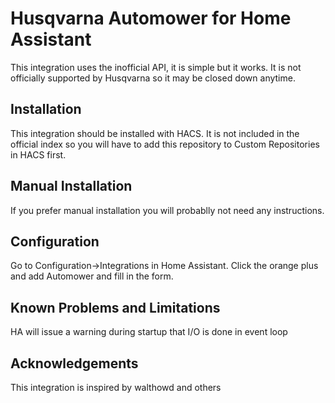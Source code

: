 # Husqvarna Automower for Home Assistant

This integration uses the inofficial API, it is simple but it works. It is not officially supported by Husqvarna so it may be closed down anytime.

## Installation

This integration should be installed with HACS. It is not included in the official index so you will have to add this repository to Custom Repositories in HACS first.

## Manual Installation
If you prefer manual installation you will probablly not need any instructions.

## Configuration
Go to Configuration->Integrations in Home Assistant. Click the orange plus and add Automower and fill in the form.

## Known Problems and Limitations
HA will issue a warning during startup that I/O is done in event loop

## Acknowledgements

This integration is inspired by walthowd and others